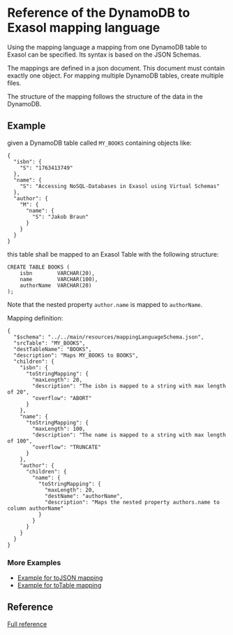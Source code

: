# Reference of the DynamoDB to Exasol mapping language
Using the mapping language a mapping from one DynamoDB table to Exasol can be specified. 
Its syntax is based on the JSON Schemas.

The mappings are defined in a json document. This document must contain exactly one object. 
For mapping multiple DynamoDB tables, create multiple files. 

The structure of the mapping follows the structure of the data in the DynamoDB.

## Example
given a DynamoDB table called `MY_BOOKS` containing objects like:

```
{
  "isbn": {
    "S": "1763413749"
  },
  "name": {
    "S": "Accessing NoSQL-Databases in Exasol using Virtual Schemas"
  },
  "author": {
    "M": {
      "name": {
        "S": "Jakob Braun"
      }
    }
  }
}
```

this table shall be mapped to an Exasol Table with the following structure:

```
CREATE TABLE BOOKS (
    isbn        VARCHAR(20),
    name        VARCHAR(100),
    authorName  VARCHAR(20)
);
```
Note that the nested property `author.name` is mapped to `authorName`. 

Mapping definition:

```
{
  "$schema": "../../main/resources/mappingLanguageSchema.json",
  "srcTable": "MY_BOOKS",
  "destTableName": "BOOKS",
  "description": "Maps MY_BOOKS to BOOKS",
  "children": {
    "isbn": {
      "toStringMapping": {
        "maxLength": 20,
        "description": "The isbn is mapped to a string with max length of 20",
        "overflow": "ABORT"
      }
    },
    "name": {
      "toStringMapping": {
        "maxLength": 100,
        "description": "The name is mapped to a string with max length of 100",
        "overflow": "TRUNCATE"
      }
    },
    "author": {
      "children": {
        "name": {
          "toStringMapping": {
            "maxLength": 20,
            "destName": "authorName",
            "description": "Maps the nested property authors.name to column authorName"
          }
        }
      }
    }
  }
}
```

### More Examples
* [Example for toJSON mapping](exampleWithToJson.md)
* [Example for toTable mapping](exampleWithToTable.md)

## Reference
[Full reference](https://exasol.github.io/dynamodb-virtual-schema/schema_doc/index.html)
